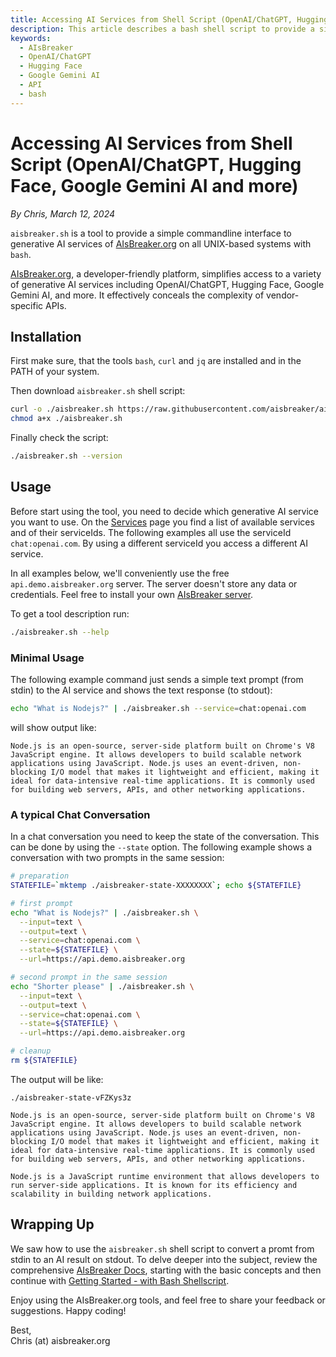 ```yaml
---
title: Accessing AI Services from Shell Script (OpenAI/ChatGPT, Hugging Face, Google Gemini AI and more)
description: This article describes a bash shell script to provide a simple commandline interface to various generative AI services OpenAI/ChatGPT, Hugging Face, Google Gemini AI and more via AIsBreaker.org.
keywords: 
  - AIsBreaker
  - OpenAI/ChatGPT
  - Hugging Face
  - Google Gemini AI
  - API
  - bash
---
```


# Accessing AI Services from Shell Script (OpenAI/ChatGPT, Hugging Face, Google Gemini AI and more)
_By Chris, March 12, 2024_

`aisbreaker.sh` is a tool to provide a simple commandline
interface to generative AI services of [AIsBreaker.org](https://aisbreaker.org/)
on all UNIX-based systems with `bash`.

[AIsBreaker.org](https://aisbreaker.org/), a developer-friendly platform, simplifies access to a variety of generative AI services including OpenAI/ChatGPT, Hugging Face, Google Gemini AI, and more. It effectively conceals the complexity of vendor-specific APIs.


## Installation
First make sure, that the tools `bash`, `curl` and `jq` are installed and in the PATH of your system.

Then download `aisbreaker.sh` shell script:
```bash
curl -o ./aisbreaker.sh https://raw.githubusercontent.com/aisbreaker/aisbreaker-api-bash/main/aisbreaker.sh
chmod a+x ./aisbreaker.sh
```

Finally check the script:
```bash
./aisbreaker.sh --version
```

## Usage
Before start using the tool, you need to decide which generative AI service you want to use. On the [Services](https://aisbreaker.org/docs/services) page you find a list of available services and of their serviceIds. The following examples all use the serviceId `chat:openai.com`. By using a different serviceId you access a different AI service.

In all examples below, we'll conveniently use the free `api.demo.aisbreaker.org` server. The server doesn't store any data or credentials. Feel free to install your own [AIsBreaker server](https://aisbreaker.org/docs/aisbreaker-server).

To get a tool description run:
```bash
./aisbreaker.sh --help
```

### Minimal Usage
The following example command just sends a simple text prompt (from stdin) to the AI service and shows the text response (to stdout):
```bash
echo "What is Nodejs?" | ./aisbreaker.sh --service=chat:openai.com
```
will show output like:
```
Node.js is an open-source, server-side platform built on Chrome's V8 JavaScript engine. It allows developers to build scalable network applications using JavaScript. Node.js uses an event-driven, non-blocking I/O model that makes it lightweight and efficient, making it ideal for data-intensive real-time applications. It is commonly used for building web servers, APIs, and other networking applications.
```

### A typical Chat Conversation
In a chat conversation you need to keep the state of the conversation. This can be done by using the `--state` option. The following example shows a conversation with two prompts in the same session:
```bash
# preparation
STATEFILE=`mktemp ./aisbreaker-state-XXXXXXXX`; echo ${STATEFILE}

# first prompt
echo "What is Nodejs?" | ./aisbreaker.sh \
  --input=text \
  --output=text \
  --service=chat:openai.com \
  --state=${STATEFILE} \
  --url=https://api.demo.aisbreaker.org

# second prompt in the same session
echo "Shorter please" | ./aisbreaker.sh \
  --input=text \
  --output=text \
  --service=chat:openai.com \
  --state=${STATEFILE} \
  --url=https://api.demo.aisbreaker.org

# cleanup
rm ${STATEFILE}
```
The output will be like:
```
./aisbreaker-state-vFZKys3z

Node.js is an open-source, server-side platform built on Chrome's V8 JavaScript engine. It allows developers to build scalable network applications using JavaScript. Node.js uses an event-driven, non-blocking I/O model that makes it lightweight and efficient, making it ideal for data-intensive real-time applications. It is commonly used for building web servers, APIs, and other networking applications.

Node.js is a JavaScript runtime environment that allows developers to run server-side applications. It is known for its efficiency and scalability in building network applications.
```


## Wrapping Up
We saw how to use the `aisbreaker.sh` shell script to convert a promt from stdin to an AI result on stdout. To delve deeper into the subject, review the comprehensive [AIsBreaker Docs](/docs/), starting with the basic concepts and then continue with [Getting Started - with Bash Shellscript](/docs/getting-started-with-bash).

Enjoy using the AIsBreaker.org tools, and feel free to share your feedback or suggestions. Happy coding!

Best,  
Chris (at) aisbreaker.org
